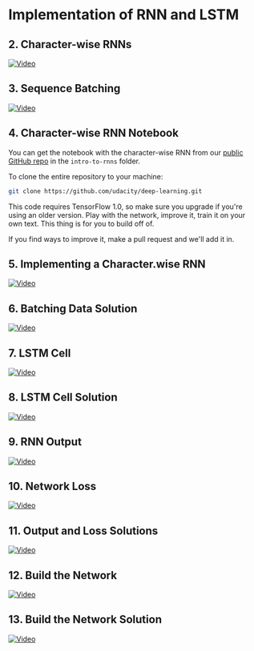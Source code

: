 # Implementation of RNN and LSTM

## 2. Character-wise RNNs

[![Video](readme/video1.png)](http://scrier.myqnapcloud.com:8080/share.cgi?ssid=0MZqBkd&ep=&path=%2FDeep.Learning%2F4.Recurrent-Networks%2F3.Implementation-of-RNN-and-LSTM%2Freadme&filename=1_-_Character-Wise_RNN.mp4&fid=0MZqBkd&open=normal)

## 3. Sequence Batching

[![Video](readme/video2.png)](http://scrier.myqnapcloud.com:8080/share.cgi?ssid=0MZqBkd&ep=&path=%2FDeep.Learning%2F4.Recurrent-Networks%2F3.Implementation-of-RNN-and-LSTM%2Freadme&filename=2_-_Sequence-Batching.mp4&fid=0MZqBkd&open=normal)

## 4. Character-wise RNN Notebook

You can get the notebook with the character-wise RNN from our [public GitHub repo](https://github.com/udacity/deep-learning/tree/master/intro-to-rnns) in the `intro-to-rnns` folder.

To clone the entire repository to your machine:

```bash
git clone https://github.com/udacity/deep-learning.git
```

This code requires TensorFlow 1.0, so make sure you upgrade if you're using an older version. Play with the network, 
improve it, train it on your own text. This thing is for you to build off of.

If you find ways to improve it, make a pull request and we'll add it in.

## 5. Implementing a Character.wise RNN

[![Video](readme/video3.png)](http://scrier.myqnapcloud.com:8080/share.cgi?ssid=0MZqBkd&ep=&path=%2FDeep.Learning%2F4.Recurrent-Networks%2F3.Implementation-of-RNN-and-LSTM%2Freadme&filename=3_-_Implementing_a_Character-wise_RNN.mp4&fid=0MZqBkd&open=normal)

## 6. Batching Data Solution

[![Video](readme/video4.png)](http://scrier.myqnapcloud.com:8080/share.cgi?ssid=0MZqBkd&ep=&path=%2FDeep.Learning%2F4.Recurrent-Networks%2F3.Implementation-of-RNN-and-LSTM%2Freadme&filename=4_-_Batching_Data_Solution.mp4&fid=0MZqBkd&open=normal)

## 7. LSTM Cell

[![Video](readme/video5.png)](http://scrier.myqnapcloud.com:8080/share.cgi?ssid=0MZqBkd&ep=&path=%2FDeep.Learning%2F4.Recurrent-Networks%2F3.Implementation-of-RNN-and-LSTM%2Freadme&filename=5_-_LSTM_Cell.mp4&fid=0MZqBkd&open=normal)

## 8. LSTM Cell Solution

[![Video](readme/video6.png)](http://scrier.myqnapcloud.com:8080/share.cgi?ssid=0MZqBkd&ep=&path=%2FDeep.Learning%2F4.Recurrent-Networks%2F3.Implementation-of-RNN-and-LSTM%2Freadme&filename=6_-_LSTM_Cell_Solution.mp4&fid=0MZqBkd&open=normal)

## 9. RNN Output

[![Video](readme/video7.png)](http://scrier.myqnapcloud.com:8080/share.cgi?ssid=0MZqBkd&ep=&path=%2FDeep.Learning%2F4.Recurrent-Networks%2F3.Implementation-of-RNN-and-LSTM%2Freadme&filename=7_-_RNN_Output.mp4&fid=0MZqBkd&open=normal)

## 10. Network Loss

[![Video](readme/video8.png)](http://scrier.myqnapcloud.com:8080/share.cgi?ssid=0MZqBkd&ep=&path=%2FDeep.Learning%2F4.Recurrent-Networks%2F3.Implementation-of-RNN-and-LSTM%2Freadme&filename=8_-_Network_Loss.mp4&fid=0MZqBkd&open=normal)

## 11. Output and Loss Solutions

[![Video](readme/video9.png)](http://scrier.myqnapcloud.com:8080/share.cgi?ssid=0MZqBkd&ep=&path=%2FDeep.Learning%2F4.Recurrent-Networks%2F3.Implementation-of-RNN-and-LSTM%2Freadme&filename=9_-_Output_And_Loss_Solutions.mp4&fid=0MZqBkd&open=normal)

## 12. Build the Network

[![Video](readme/video10.png)](http://scrier.myqnapcloud.com:8080/share.cgi?ssid=0MZqBkd&ep=&path=%2FDeep.Learning%2F4.Recurrent-Networks%2F3.Implementation-of-RNN-and-LSTM%2Freadme&filename=10_-_Build_The_Network.mp4&fid=0MZqBkd&open=normal)

## 13. Build the Network Solution

[![Video](readme/video11.png)](http://scrier.myqnapcloud.com:8080/share.cgi?ssid=0MZqBkd&ep=&path=%2FDeep.Learning%2F4.Recurrent-Networks%2F3.Implementation-of-RNN-and-LSTM%2Freadme&filename=11_-_Build_The_Network_And_Results.mp4&fid=0MZqBkd&open=normal)

